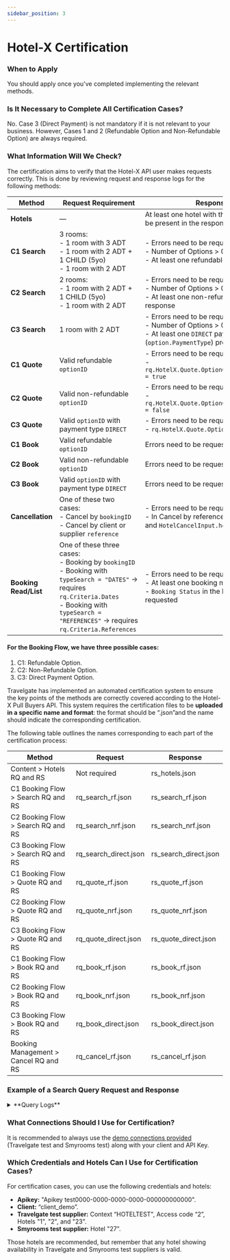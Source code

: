 ```yaml
---
sidebar_position: 3
---
```


# Hotel-X Certification

### When to Apply
You should apply once you've completed implementing the relevant methods.

### Is It Necessary to Complete All Certification Cases?
No. Case 3 (Direct Payment) is not mandatory if it is not relevant to your business. However, Cases 1 and 2 (Refundable Option and Non-Refundable Option) are always required.

### What Information Will We Check?
The certification aims to verify that the Hotel-X API user makes requests correctly. This is done by reviewing request and response logs for the following methods:


| Method       | Request Requirement                                                                 | Response Requirement                                                                 |
|--------------|--------------------------------------------------------------------------------------|--------------------------------------------------------------------------------------|
| **Hotels**   | —                                                                                    | At least one hotel with the requested `hotelCode` should be present in the response. |
| **C1 Search**| 3 rooms:&nbsp;<br />- 1 room with 3 ADT&nbsp;<br />- 1 room with 2 ADT + 1 CHILD (5yo)&nbsp;<br />- 1 room with 2 ADT&nbsp;<br /> | - Errors need to be requested in response but empty&nbsp;<br />- Number of Options > 0&nbsp;<br />- At least one refundable option present in response |
| **C2 Search**| 2 rooms:&nbsp;<br />- 1 room with 2 ADT + 1 CHILD (5yo)&nbsp;<br />- 1 room with 2 ADT&nbsp;<br /> | - Errors need to be requested in response but empty&nbsp;<br />- Number of Options > 0&nbsp;<br />- At least one non-refundable option present in response |
| **C3 Search**| 1 room with 2 ADT&nbsp;<br /> | - Errors need to be requested in response but empty&nbsp;<br />- Number of Options > 0&nbsp;<br />- At least one `DIRECT` payment type option (`option.PaymentType`) present in response |
| **C1 Quote** | Valid refundable `optionID`&nbsp;<br /> | - Errors need to be requested in response but empty&nbsp;<br />- `rq.HotelX.Quote.OptionQuote.CancelPolicy.Refundable = true` |
| **C2 Quote** | Valid non-refundable `optionID`&nbsp;<br /> | - Errors need to be requested in response but empty&nbsp;<br />- `rq.HotelX.Quote.OptionQuote.CancelPolicy.Refundable = false` |
| **C3 Quote** | Valid `optionID` with payment type `DIRECT`&nbsp;<br /> | - Errors need to be requested in response but empty&nbsp;<br />- `rq.HotelX.Quote.OptionQuote.PaymentType = DIRECT` |
| **C1 Book**  | Valid refundable `optionID`&nbsp;<br /> | Errors need to be requested in response but empty |
| **C2 Book**  | Valid non-refundable `optionID`&nbsp;<br /> | Errors need to be requested in response but empty |
| **C3 Book**  | Valid `optionID` with payment type `DIRECT`&nbsp;<br /> | Errors need to be requested in response but empty |
| **Cancellation** | One of these two cases:&nbsp;<br />- Cancel by `bookingID`&nbsp;<br />- Cancel by client or supplier `reference` &nbsp;<br /> | - Errors need to be requested in response but empty&nbsp;<br />- In Cancel by reference, `HotelCancelInput.reference` and `HotelCancelInput.hotelCode` should be requested |
| **Booking Read/List** | One of these three cases:&nbsp;<br />- Booking by `bookingID`&nbsp;<br />- Booking with `typeSearch = "DATES"` → requires `rq.Criteria.Dates`&nbsp;<br />- Booking with `typeSearch = "REFERENCES"` → requires `rq.Criteria.References`&nbsp;<br /> | - Errors need to be requested in response but empty&nbsp;<br />- At least one booking must be found in the response&nbsp;<br />- `Booking Status` in the booking object must be requested |


#### For the Booking Flow, we have three possible cases:
1. C1: Refundable Option.
2. C2: Non-Refundable Option.
3. C3: Direct Payment Option.

Travelgate has implemented an automated certification system to ensure the key points of the methods are correctly covered according to the Hotel-X Pull Buyers API. This system requires the certification files to be **uploaded in a specific name and format**: the format should be “.json”and the name should indicate the corresponding certification.

The following table outlines the names corresponding to each part of the certification process:

| Method                       | Request                  | Response              |
| ---------------------------- | ------------------------ | --------------------- |
| Content > Hotels RQ and RS   | Not required              | rs_hotels.json        |
| C1 Booking Flow > Search RQ and RS | rq_search_rf.json     | rs_search_rf.json     |
| C2 Booking Flow > Search RQ and RS | rq_search_nrf.json    | rs_search_nrf.json    |
| C3 Booking Flow > Search RQ and RS | rq_search_direct.json | rs_search_direct.json |
| C1 Booking Flow > Quote RQ and RS  | rq_quote_rf.json      | rs_quote_rf.json      |
| C2 Booking Flow > Quote RQ and RS  | rq_quote_nrf.json     | rs_quote_nrf.json     |
| C3 Booking Flow > Quote RQ and RS  | rq_quote_direct.json  | rs_quote_direct.json  |
| C1 Booking Flow > Book RQ and RS   | rq_book_rf.json       | rs_book_rf.json       |
| C2 Booking Flow > Book RQ and RS   | rq_book_nrf.json      | rs_book_nrf.json      |
| C3 Booking Flow > Book RQ and RS   | rq_book_direct.json   | rs_book_direct.json   |
| Booking Management > Cancel RQ and RS | rq_cancel_rf.json | rs_cancel_rf.json     |

### Example of a Search Query Request and Response

<details>
<summary>**Query Logs**</summary>
<div>
    Be sure to check our [**Hotel-X API Documentation**](/docs/apis/for-buyers/hotel-x-pull-buyers-api/booking-flow/search) for complete details and examples of queries and mutations.
</div>
<br></br>

<details>
<summary>Search Request</summary>

<details>
<summary>Search Query</summary>

```js
query (
	$criteriaSearch: HotelCriteriaSearchInput
	$settings: HotelSettingsInput
	$filterSearch: HotelXFilterSearchInput
) {
	hotelX {
		search(
			criteria: $criteriaSearch
			settings: $settings
			filterSearch: $filterSearch
		) {
			context
			options {
				id
				accessCode
				supplierCode
				hotelCode
				hotelName
				boardCode
				paymentType
				status
				occupancies {
					id
					paxes {
						age
					}
				}
				rooms {
					occupancyRefId
					code
					description
					refundable
					roomPrice {
						price {
							currency
							binding
							net
							gross
							exchange {
								currency
								rate
							}
						}
						breakdown {
							start
							end
							price {
								currency
								binding
								net
								gross
								exchange {
									currency
									rate
								}
								minimumSellingPrice
							}
						}
					}
					beds {
						type
						count
					}
					ratePlans {
						start
						end
						code
						name
					}
					promotions{
						start
						end
						code
						name
					}
				}
				price {
					currency
					binding
					net
					gross
					exchange {
						currency
						rate
					}
					minimumSellingPrice
					markups {
						channel
						currency
						binding
						net
						gross
						exchange {
							currency
							rate
						}
						rules {
							id
							name
							type
							value
						}
					}
				}
				supplements {
					start
					end
					code
					name
					description
					supplementType
					chargeType
					mandatory
					durationType
					quantity
					unit
					resort {
						code
						name
						description
					}
					price {
						currency
						binding
						net
						gross
						exchange {
							currency
							rate
						}
					}
				}
				surcharges {
					code
					chargeType
					description
					mandatory
					price {
						currency
						binding
						net
						gross
						exchange {
							currency
							rate
						}
						markups {
							channel
							currency
							binding
							net
							gross
							exchange {
								currency
								rate
							}
						}
					}
				}
				rateRules
				cancelPolicy {
					refundable
					cancelPenalties {
						deadline
						isCalculatedDeadline
						penaltyType
						currency
						value
					}
				}
				remarks
			}
			errors {
				code
				type
				description
			}
			warnings {
				code
				type
				description
			}
		}
	}
}
```
</details>


<details>
<summary>Search Request Variables</summary>



```js
{
  "criteriaSearch": {
    "checkIn": "2027-05-28",
    "checkOut": "2027-05-29",
    "occupancies": [
      {
        "paxes": [
          {
            "age": 30
          },
          {
            "age": 30
          }
        ]
      },
      {
        "paxes": [
          {
            "age": 30
          },
          {
            "age": 8
          }
        ]
      }
    ],
    "hotels": [
      "1"
    ],
    "currency": "EUR",
    "markets": [
      "ES"
    ],
    "language": "es",
    "nationality": "ES"
  },
  "settings": {
    "client": "client_demo",
    "context": "HOTELTEST",
    "testMode": true,
    "timeout": 25000
  },
  "filterSearch": {
    "access": {
      "includes": [
        "2"
      ]
    }
  }
}
```
</details>
</details>
<details>
<summary>Search Response</summary>


```js
{
    "hotelX": {
      "search": {
        "context": "HOTELTEST",
        "options": [
          {
            "id": "33!~|a0!~|b270528!~|c270529!~|d1!~|e14!~|f0!~|gES!~|hES!~|ies!~|jEUR!~|k0!~|l2!~|m1!~|n14!~|o0!~|p0!~|x30090856!~|rBARRF!~|sBARRF!~|rBARRF!~|sBARRF!~|M213!~|N0!~|Ofalse!~|PEUR!~|Q!~|R0!~|S!~|T!~|z1|30#30/30#8|1|2027-05-28|1|4247163|4247164|14|11|0!~|A5683!~|B5683!~|C30|30!~|EDouble Suite Deluxe!~|FDouble Suite Deluxe!~|G1!~|z2|30#30/30#8|1|2027-05-28|1|4247163|4247164|14|11|0!~|A5683!~|B5683!~|C30|8!~|EDouble Suite Deluxe!~|FDouble Suite Deluxe!~|G2!~|H1!~|I1|30#30/30#8|1|2027-05-28|1|4247163|4247164|14|11|0!~|J1!~|K1!~|L1!~|H2!~|IES!~|J1!~|K0!~|L1!~|H1!~|I2|30#30/30#8|1|2027-05-28|1|4247163|4247164|14|11|0!~|J1!~|K1!~|L2!~|H703!~|I1#3@#!~|J0!~|K1!~|L0!~|H708!~|I99b6129f-7356-417c-9977-1e22de1b674a!~|J0!~|K0!~|L0!~|tOK!~|uConnectors!~|v0!~|w!~|yPACKAGE!~|q!~|q0!~|y!~|",
            "accessCode": "2",
            "supplierCode": "HOTELTEST",
            "hotelCode": "1",
            "hotelName": "Hotel Test",
            "boardCode": "14",
            "paymentType": "MERCHANT",
            "status": "OK",
            "occupancies": [
              {
                "id": 1,
                "paxes": [
                  {
                    "age": 30
                  },
                  {
                    "age": 30
                  }
                ]
              },
              {
                "id": 2,
                "paxes": [
                  {
                    "age": 30
                  },
                  {
                    "age": 8
                  }
                ]
              }
            ],
            "rooms": [
              {
                "occupancyRefId": 1,
                "code": "5683",
                "description": "Double Suite Deluxe",
                "refundable": true,
                "roomPrice": {
                  "price": {
                    "currency": "EUR",
                    "binding": false,
                    "net": 122,
                    "gross": 122,
                    "exchange": {
                      "currency": "EUR",
                      "rate": 1
                    }
                  },
                  "breakdown": [
                    {
                      "start": "2027-05-28",
                      "end": "2027-05-29",
                      "price": {
                        "currency": "EUR",
                        "binding": false,
                        "net": 120,
                        "gross": 120,
                        "exchange": {
                          "currency": "EUR",
                          "rate": 1
                        },
                        "minimumSellingPrice": null
                      }
                    }
                  ]
                },
                "beds": null,
                "ratePlans": [
                  {
                    "start": null,
                    "end": null,
                    "code": "BARRF",
                    "name": "BAR TEST RF"
                  }
                ],
                "promotions": null
              },
              {
                "occupancyRefId": 2,
                "code": "5683",
                "description": "Double Suite Deluxe",
                "refundable": true,
                "roomPrice": {
                  "price": {
                    "currency": "EUR",
                    "binding": false,
                    "net": 91,
                    "gross": 91,
                    "exchange": {
                      "currency": "EUR",
                      "rate": 1
                    }
                  },
                  "breakdown": [
                    {
                      "start": "2027-05-28",
                      "end": "2027-05-29",
                      "price": {
                        "currency": "EUR",
                        "binding": false,
                        "net": 89,
                        "gross": 89,
                        "exchange": {
                          "currency": "EUR",
                          "rate": 1
                        },
                        "minimumSellingPrice": null
                      }
                    }
                  ]
                },
                "beds": null,
                "ratePlans": [
                  {
                    "start": null,
                    "end": null,
                    "code": "BARRF",
                    "name": "BAR TEST RF"
                  }
                ],
                "promotions": null
              }
            ],
            "price": {
              "currency": "EUR",
              "binding": false,
              "net": 213,
              "gross": 213,
              "exchange": {
                "currency": "EUR",
                "rate": 1
              },
              "minimumSellingPrice": null,
              "markups": null
            },
            "supplements": null,
            "surcharges": [
              {
                "code": "0",
                "chargeType": "INCLUDE",
                "description": "City",
                "mandatory": true,
                "price": {
                  "currency": "EUR",
                  "binding": true,
                  "net": 2,
                  "gross": 2,
                  "exchange": {
                    "currency": "EUR",
                    "rate": 1
                  },
                  "markups": null
                }
              },
              {
                "code": "0",
                "chargeType": "INCLUDE",
                "description": "City",
                "mandatory": true,
                "price": {
                  "currency": "EUR",
                  "binding": true,
                  "net": 2,
                  "gross": 2,
                  "exchange": {
                    "currency": "EUR",
                    "rate": 1
                  },
                  "markups": null
                }
              }
            ],
            "rateRules": [
              "PACKAGE"
            ],
            "cancelPolicy": {
              "refundable": true,
              "cancelPenalties": [
                {
                  "deadline": "2027-05-17T10:00:00Z",
                  "isCalculatedDeadline": false,
                  "penaltyType": "IMPORT",
                  "currency": "EUR",
                  "value": 202.35000000000002
                },
                {
                  "deadline": "2027-05-25T10:00:00Z",
                  "isCalculatedDeadline": false,
                  "penaltyType": "IMPORT",
                  "currency": "EUR",
                  "value": 213
                }
              ]
            },
            "remarks": null
          },
          {
            "id": "33!~|a0!~|b270528!~|c270529!~|d1!~|e14!~|f1!~|gES!~|hES!~|ies!~|jEUR!~|k0!~|l2!~|m1!~|n14!~|o0!~|p0!~|x30090856!~|rBARRF!~|sBARRF!~|rBARRF!~|sBARRF!~|M213!~|N0!~|Ofalse!~|PEUR!~|Q!~|R0!~|S!~|T!~|z1|30#30/30#8|1|2027-05-28|1|4247163|4247164|14|11|0!~|A5683!~|B5683!~|C30|30!~|EDouble Suite Deluxe!~|FDouble Suite Deluxe!~|G1!~|z2|30#30/30#8|1|2027-05-28|1|4247163|4247164|14|11|0!~|A5683!~|B5683!~|C30|8!~|EDouble Suite Deluxe!~|FDouble Suite Deluxe!~|G2!~|H1!~|I1|30#30/30#8|1|2027-05-28|1|4247163|4247164|14|11|0!~|J1!~|K1!~|L1!~|H2!~|IES!~|J1!~|K0!~|L1!~|H1!~|I2|30#30/30#8|1|2027-05-28|1|4247163|4247164|14|11|0!~|J1!~|K1!~|L2!~|H703!~|I1#3@#!~|J0!~|K1!~|L0!~|H708!~|I99b6129f-7356-417c-9977-1e22de1b674a!~|J0!~|K0!~|L0!~|tOK!~|uConnectors!~|v0!~|w!~|yPACKAGE!~|q!~|q0!~|y!~|",
            "accessCode": "2",
            "supplierCode": "HOTELTEST",
            "hotelCode": "1",
            "hotelName": "Hotel Test",
            "boardCode": "14",
            "paymentType": "DIRECT",
            "status": "OK",
            "occupancies": [
              {
                "id": 1,
                "paxes": [
                  {
                    "age": 30
                  },
                  {
                    "age": 30
                  }
                ]
              },
              {
                "id": 2,
                "paxes": [
                  {
                    "age": 30
                  },
                  {
                    "age": 8
                  }
                ]
              }
            ],
            "rooms": [
              {
                "occupancyRefId": 1,
                "code": "5683",
                "description": "Double Suite Deluxe",
                "refundable": true,
                "roomPrice": {
                  "price": {
                    "currency": "EUR",
                    "binding": false,
                    "net": 122,
                    "gross": 122,
                    "exchange": {
                      "currency": "EUR",
                      "rate": 1
                    }
                  },
                  "breakdown": [
                    {
                      "start": "2027-05-28",
                      "end": "2027-05-29",
                      "price": {
                        "currency": "EUR",
                        "binding": false,
                        "net": 120,
                        "gross": 120,
                        "exchange": {
                          "currency": "EUR",
                          "rate": 1
                        },
                        "minimumSellingPrice": null
                      }
                    }
                  ]
                },
                "beds": null,
                "ratePlans": [
                  {
                    "start": null,
                    "end": null,
                    "code": "BARRF",
                    "name": "BAR TEST RF"
                  }
                ],
                "promotions": null
              },
              {
                "occupancyRefId": 2,
                "code": "5683",
                "description": "Double Suite Deluxe",
                "refundable": true,
                "roomPrice": {
                  "price": {
                    "currency": "EUR",
                    "binding": false,
                    "net": 91,
                    "gross": 91,
                    "exchange": {
                      "currency": "EUR",
                      "rate": 1
                    }
                  },
                  "breakdown": [
                    {
                      "start": "2027-05-28",
                      "end": "2027-05-29",
                      "price": {
                        "currency": "EUR",
                        "binding": false,
                        "net": 89,
                        "gross": 89,
                        "exchange": {
                          "currency": "EUR",
                          "rate": 1
                        },
                        "minimumSellingPrice": null
                      }
                    }
                  ]
                },
                "beds": null,
                "ratePlans": [
                  {
                    "start": null,
                    "end": null,
                    "code": "BARRF",
                    "name": "BAR TEST RF"
                  }
                ],
                "promotions": null
              }
            ],
            "price": {
              "currency": "EUR",
              "binding": false,
              "net": 213,
              "gross": 213,
              "exchange": {
                "currency": "EUR",
                "rate": 1
              },
              "minimumSellingPrice": null,
              "markups": null
            },
            "supplements": null,
            "surcharges": [
              {
                "code": "0",
                "chargeType": "INCLUDE",
                "description": "City",
                "mandatory": true,
                "price": {
                  "currency": "EUR",
                  "binding": true,
                  "net": 2,
                  "gross": 2,
                  "exchange": {
                    "currency": "EUR",
                    "rate": 1
                  },
                  "markups": null
                }
              },
              {
                "code": "0",
                "chargeType": "INCLUDE",
                "description": "City",
                "mandatory": true,
                "price": {
                  "currency": "EUR",
                  "binding": true,
                  "net": 2,
                  "gross": 2,
                  "exchange": {
                    "currency": "EUR",
                    "rate": 1
                  },
                  "markups": null
                }
              }
            ],
            "rateRules": [
              "PACKAGE"
            ],
            "cancelPolicy": {
              "refundable": true,
              "cancelPenalties": [
                {
                  "deadline": "2027-05-17T10:00:00Z",
                  "isCalculatedDeadline": false,
                  "penaltyType": "IMPORT",
                  "currency": "EUR",
                  "value": 202.35000000000002
                },
                {
                  "deadline": "2027-05-25T10:00:00Z",
                  "isCalculatedDeadline": false,
                  "penaltyType": "IMPORT",
                  "currency": "EUR",
                  "value": 213
                }
              ]
            },
            "remarks": null
          }
        ],
        "errors": null,
        "warnings": null
      }
    }
  }

```


</details>
</details>

### What Connections Should I Use for Certification?
It is recommended to always use the [demo connections provided](/kb/connectivity-products/for-buyers/hotel-x/hotel-x-credentials) (Travelgate test and Smyrooms test) along with your client and API Key.

### Which Credentials and Hotels Can I Use for Certification Cases?
For certification cases, you can use the following credentials and hotels:
- **Apikey:** "Apikey test0000-0000-0000-0000-000000000000".
- **Client:** “client_demo”.
- **Travelgate test supplier:** Context “HOTELTEST", Access code “2”, Hotels "1", "2", and "23".
- **Smyrooms test supplier:** Hotel "27".

Those hotels are recommended, but remember that any hotel showing availability in Travelgate and Smyrooms test suppliers is valid.